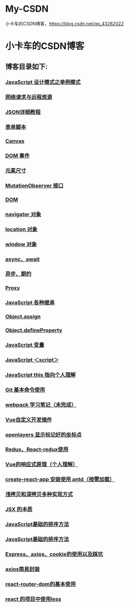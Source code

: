 # My-CSDN
小卡车的CSDN博客，https://blog.csdn.net/qq_43262022
# 小卡车的CSDN博客

## 博客目录如下:
### [JavaScript 设计模式之单例模式](https://blog.csdn.net/qq_43262022/article/details/109226903)

### [网络请求与远程资源](https://blog.csdn.net/qq_43262022/article/details/109191358)

### [JSON详细教程](https://blog.csdn.net/qq_43262022/article/details/109179883)

### [表单脚本](https://blog.csdn.net/qq_43262022/article/details/109170659)

### [Canvas](https://blog.csdn.net/qq_43262022/article/details/109154004)

### [DOM 事件](https://blog.csdn.net/qq_43262022/article/details/109144213)

### [元素尺寸](https://blog.csdn.net/qq_43262022/article/details/109113947)

### [MutationObserver 接口](https://blog.csdn.net/qq_43262022/article/details/109088397)

### [DOM](https://blog.csdn.net/qq_43262022/article/details/109076881)

### [navigator 对象](https://blog.csdn.net/qq_43262022/article/details/109056207)

### [location 对象](https://blog.csdn.net/qq_43262022/article/details/109054043)

### [window 对象](https://blog.csdn.net/qq_43262022/article/details/109049372)

### [async、await](https://blog.csdn.net/qq_43262022/article/details/109030773)

### [异步、期约](https://blog.csdn.net/qq_43262022/article/details/109030296)

### [Proxy](https://blog.csdn.net/qq_43262022/article/details/109005907)

### [JavaScript 各种继承](https://blog.csdn.net/qq_43262022/article/details/108968085)

### [Object.assign](https://blog.csdn.net/qq_43262022/article/details/108950197)

### [Object.defineProperty](https://blog.csdn.net/qq_43262022/article/details/108949646)

### [JavaScript 变量](https://blog.csdn.net/qq_43262022/article/details/108896584)

### [JavaScript ＜script＞](https://blog.csdn.net/qq_43262022/article/details/108895046)

### [JavaScript this 指向个人理解](https://blog.csdn.net/qq_43262022/article/details/108886231)

### [Git 基本命令使用](https://blog.csdn.net/qq_43262022/article/details/108886187)

### [webpack 学习笔记（未完成）](https://blog.csdn.net/qq_43262022/article/details/108392556)

### [Vue自定义开发插件](https://blog.csdn.net/qq_43262022/article/details/108180556) 

### [openlayers 显示标记好的坐标点](https://blog.csdn.net/qq_43262022/article/details/107146596)

### [Redux、React-redux使用](https://blog.csdn.net/qq_43262022/article/details/106952518)

### [Vue的响应式原理（个人理解）](https://blog.csdn.net/qq_43262022/article/details/106908041)

### [create-react-app 安装使用 antd（按需加载）](https://blog.csdn.net/qq_43262022/article/details/106890634)

### [浅拷贝和深拷贝多种实现方式](https://blog.csdn.net/qq_43262022/article/details/106820461)

### [JSX 的本质](https://blog.csdn.net/qq_43262022/article/details/106796927)

### [JavaScript基础的排序方法](https://blog.csdn.net/qq_43262022/article/details/106598747)

### [JavaScript基础的排序方法](https://editor.csdn.net/md/?articleId=106598747)

### [Express、axios、cookie的使用以及踩坑](https://blog.csdn.net/qq_43262022/article/details/106065890)

### [axios简易封装](https://blog.csdn.net/qq_43262022/article/details/106065340)

### [react-router-dom的基本使用](https://blog.csdn.net/qq_43262022/article/details/106029808)

### [react 的项目中使用less](https://blog.csdn.net/qq_43262022/article/details/105942169)
